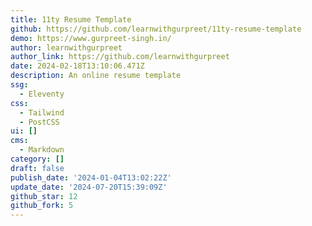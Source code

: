 ```yaml
---
title: 11ty Resume Template
github: https://github.com/learnwithgurpreet/11ty-resume-template
demo: https://www.gurpreet-singh.in/
author: learnwithgurpreet
author_link: https://github.com/learnwithgurpreet
date: 2024-02-18T13:10:06.471Z
description: An online resume template
ssg:
  - Eleventy
css:
  - Tailwind
  - PostCSS
ui: []
cms:
  - Markdown
category: []
draft: false
publish_date: '2024-01-04T13:02:22Z'
update_date: '2024-07-20T15:39:09Z'
github_star: 12
github_fork: 5
---
```

